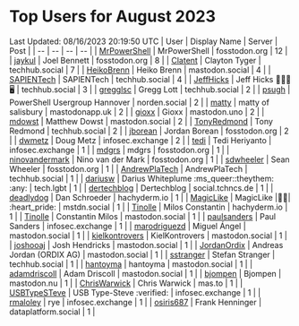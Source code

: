 # Top Users for August 2023
Last Updated: 08/16/2023 20:19:50 UTC
| User | Display Name | Server | Post |
| -- | -- | -- | -- |
| [MrPowerShell](https://fosstodon.org/@MrPowerShell) | MrPowerShell | fosstodon.org | 12 |
| [jaykul](https://fosstodon.org/@jaykul) | Joel Bennett | fosstodon.org | 8 |
| [Clatent](https://techhub.social/@Clatent) | Clayton Tyger | techhub.social | 7 |
| [HeikoBrenn](https://mastodon.social/@HeikoBrenn) | Heiko Brenn | mastodon.social | 4 |
| [SAPIENTech](https://techhub.social/@SAPIENTech) | SAPIENTech | techhub.social | 4 |
| [JeffHicks](https://techhub.social/@JeffHicks) | Jeff Hicks 🐶🎼🍷🖥️ | techhub.social | 3 |
| [gregglsc](https://techhub.social/@gregglsc) | Gregg Lott | techhub.social | 2 |
| [psugh](https://norden.social/@psugh) | PowerShell Usergroup Hannover | norden.social | 2 |
| [matty](https://mastodonapp.uk/@matty) | matty of salisbury | mastodonapp.uk | 2 |
| [gioxx](https://mastodon.uno/@gioxx) | Gioxx | mastodon.uno | 2 |
| [mdowst](https://mastodon.social/@mdowst) | Matthew Dowst | mastodon.social | 2 |
| [TonyRedmond](https://techhub.social/@TonyRedmond) | Tony Redmond | techhub.social | 2 |
| [jborean](https://fosstodon.org/@jborean) | Jordan Borean | fosstodon.org | 2 |
| [dwmetz](https://infosec.exchange/@dwmetz) | Doug Metz | infosec.exchange | 2 |
| [tedi](https://infosec.exchange/@tedi) | Tedi Heriyanto | infosec.exchange | 1 |
| [mdgrs](https://fosstodon.org/@mdgrs) | mdgrs | fosstodon.org | 1 |
| [ninovandermark](https://fosstodon.org/@ninovandermark) | Nino van der Mark | fosstodon.org | 1 |
| [sdwheeler](https://fosstodon.org/@sdwheeler) | Sean Wheeler | fosstodon.org | 1 |
| [AndrewPlaTech](https://techhub.social/@AndrewPlaTech) | AndrewPlaTech | techhub.social | 1 |
| [dariusw](https://tech.lgbt/@dariusw) | Darius Whiteplume :ms_queer:​:theythem:​:any:​ | tech.lgbt | 1 |
| [dertechblog](https://social.tchncs.de/@dertechblog) | Dertechblog | social.tchncs.de | 1 |
| [deadlydog](https://hachyderm.io/@deadlydog) | Dan Schroeder | hachyderm.io | 1 |
| [MagicLike](https://mstdn.social/@MagicLike) | MagicLike |💙💛| :heart_pride: | mstdn.social | 1 |
| [Tinolle](https://hachyderm.io/@Tinolle) | Milos Constantin | hachyderm.io | 1 |
| [Tinolle](https://mastodon.social/@Tinolle) | Constantin Milos | mastodon.social | 1 |
| [paulsanders](https://infosec.exchange/@paulsanders) | Paul Sanders | infosec.exchange | 1 |
| [marodriguezd](https://mastodon.social/@marodriguezd) | Miguel Ángel | mastodon.social | 1 |
| [kielkontrovers](https://mastodon.social/@kielkontrovers) | KielKontrovers | mastodon.social | 1 |
| [joshooaj](https://mastodon.social/@joshooaj) | Josh Hendricks | mastodon.social | 1 |
| [JordanOrdix](https://mastodon.social/@JordanOrdix) | Andreas Jordan (ORDIX AG) | mastodon.social | 1 |
| [sstranger](https://techhub.social/@sstranger) | Stefan Stranger | techhub.social | 1 |
| [hantoyma](https://mastodon.social/@hantoyma) | hantoyma | mastodon.social | 1 |
| [adamdriscoll](https://mastodon.social/@adamdriscoll) | Adam Driscoll | mastodon.social | 1 |
| [bjompen](https://mastodon.nu/@bjompen) | Bjompen | mastodon.nu | 1 |
| [ChrisWarwick](https://mas.to/@ChrisWarwick) | Chris Warwick | mas.to | 1 |
| [USBTypeSTeve](https://infosec.exchange/@USBTypeSTeve) | USB Type-Steve :verified: | infosec.exchange | 1 |
| [rmaloley](https://infosec.exchange/@rmaloley) | rye | infosec.exchange | 1 |
| [osiris687](https://dataplatform.social/@osiris687) | Frank Henninger | dataplatform.social | 1 |
